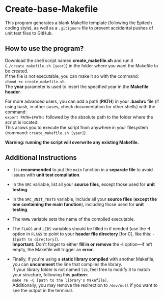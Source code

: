 # Create-base-Makefile

This program generates a blank Makefile template (following the Epitech coding style), as well as a `.gitignore` file to prevent accidental pushes of unit test files to GitHub.

## How to use the program?

Download the shell script named **create_makefile.sh** and run it (`./create_makefile.sh [year]`) in the folder where you want the Makefile to be created.  
If the file is not executable, you can make it so with the command:  
`chmod +x create_makefile.sh`.  
The **year** parameter is used to insert the specified year in the **Makefile header**.

For more advanced users, you can add a path (**PATH**) in your **.bashrc** file (if using bash, in other cases, check documentation for other shells) with the command:  
`export PATH=$PATH:` followed by the absolute path to the folder where the script is located.  
This allows you to execute the script from anywhere in your filesystem (command: `create_makefile.sh [year]`).

**Warning: running the script will overwrite any existing Makefile.**

## Additional Instructions

- It is **recommended** to put the `main` function in a **separate file** to avoid issues with **unit test compilation**.

- In the `SRC` variable, list all your **source files**, except those used for **unit testing**.

- In the `SRC_UNIT_TESTS` variable, include all your **source files** (**except the one containing the main function**), including those used for **unit testing**.

- The `NAME` variable sets the name of the compiled executable.

- The `FLAGS` and `LIBS` variables should be filled in if needed (use the **-I** option in `FLAGS` to point to your **header file directory** [for C], like this: `-I[path to directory]`).  
**Important:** Don't forget to either **fill in or remove** the **-I** option—if left empty, the Makefile will trigger an **error**.

- Finally, if you're using a **static library compiled** with another Makefile, you can **uncomment** the line that compiles the library.  
If your library folder is not named `lib`, feel free to modify it to match your structure, following this **pattern**:  
`make re -C [path to the library's Makefile]`.  
Additionally, you may remove the redirection to `/dev/null` if you want to see the output in the terminal.
